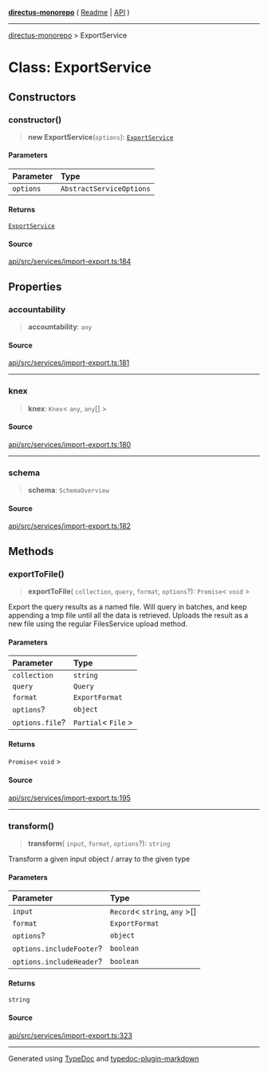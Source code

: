 [**directus-monorepo**](../README.md) ( [Readme](../README.md) \| [API](../API.md) )

---

[directus-monorepo](../API.md) > ExportService

# Class: ExportService

## Constructors

### constructor()

> **new ExportService**(`options`): [`ExportService`](class.ExportService.md)

#### Parameters

| Parameter | Type                     |
| :-------- | :----------------------- |
| `options` | `AbstractServiceOptions` |

#### Returns

[`ExportService`](class.ExportService.md)

#### Source

[api/src/services/import-export.ts:184](https://github.com/directus/directus/blob/67c008df3/api/src/services/import-export.ts#L184)

## Properties

### accountability

> **accountability**: `any`

#### Source

[api/src/services/import-export.ts:181](https://github.com/directus/directus/blob/67c008df3/api/src/services/import-export.ts#L181)

---

### knex

> **knex**: `Knex`\< `any`, `any`[] \>

#### Source

[api/src/services/import-export.ts:180](https://github.com/directus/directus/blob/67c008df3/api/src/services/import-export.ts#L180)

---

### schema

> **schema**: `SchemaOverview`

#### Source

[api/src/services/import-export.ts:182](https://github.com/directus/directus/blob/67c008df3/api/src/services/import-export.ts#L182)

## Methods

### exportToFile()

> **exportToFile**( `collection`, `query`, `format`, `options`?): `Promise`\< `void` \>

Export the query results as a named file. Will query in batches, and keep appending a tmp file until all the data is
retrieved. Uploads the result as a new file using the regular FilesService upload method.

#### Parameters

| Parameter       | Type                  |
| :-------------- | :-------------------- |
| `collection`    | `string`              |
| `query`         | `Query`               |
| `format`        | `ExportFormat`        |
| `options`?      | `object`              |
| `options.file`? | `Partial`\< `File` \> |

#### Returns

`Promise`\< `void` \>

#### Source

[api/src/services/import-export.ts:195](https://github.com/directus/directus/blob/67c008df3/api/src/services/import-export.ts#L195)

---

### transform()

> **transform**( `input`, `format`, `options`?): `string`

Transform a given input object / array to the given type

#### Parameters

| Parameter                | Type                            |
| :----------------------- | :------------------------------ |
| `input`                  | `Record`\< `string`, `any` \>[] |
| `format`                 | `ExportFormat`                  |
| `options`?               | `object`                        |
| `options.includeFooter`? | `boolean`                       |
| `options.includeHeader`? | `boolean`                       |

#### Returns

`string`

#### Source

[api/src/services/import-export.ts:323](https://github.com/directus/directus/blob/67c008df3/api/src/services/import-export.ts#L323)

---

Generated using [TypeDoc](https://typedoc.org/) and
[typedoc-plugin-markdown](https://www.npmjs.com/package/typedoc-plugin-markdown)
